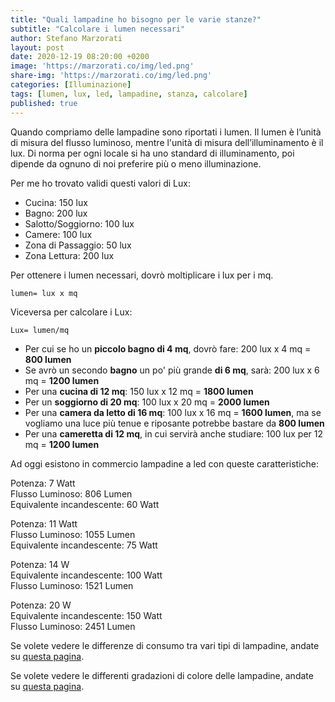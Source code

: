 ```yaml
---
title: "Quali lampadine ho bisogno per le varie stanze?"
subtitle: "Calcolare i lumen necessari"
author: Stefano Marzorati
layout: post
date: 2020-12-19 08:20:00 +0200
image: 'https://marzorati.co/img/led.png'
share-img: 'https://marzorati.co/img/led.png'
categories: [Illuminazione]
tags: [lumen, lux, led, lampadine, stanza, calcolare]
published: true
---
```

Quando compriamo delle lampadine sono riportati i lumen.
Il lumen è l’unità di misura del flusso luminoso, mentre l'unità di misura dell’illuminamento è il lux.
Di norma per ogni locale si ha uno standard di illuminamento, poi dipende da ognuno di noi preferire più o meno illuminazione.

Per me ho trovato validi questi valori di Lux:   

- Cucina: 150 lux
- Bagno: 200 lux
- Salotto/Soggiorno: 100 lux
- Camere: 100 lux
- Zona di Passaggio: 50 lux
- Zona Lettura: 200 lux

Per ottenere i lumen necessari, dovrò moltiplicare i lux per i mq.   

<code>lumen= lux x mq</code>

Viceversa per calcolare i Lux:

<code>Lux= lumen/mq</code>

- Per cui se ho un **piccolo bagno di 4 mq**, dovrò fare: 200 lux x 4 mq = **800 lumen**   
- Se avrò un secondo **bagno** un po' più grande **di 6 mq**, sarà: 200 lux x 6 mq = **1200 lumen**   
- Per una **cucina di 12 mq**: 150 lux x 12 mq = **1800 lumen**   
- Per un **soggiorno di 20 mq**: 100 lux x 20 mq = **2000 lumen**   
- Per una **camera da letto di 16 mq**: 100 lux x 16 mq = **1600 lumen**, ma se vogliamo una luce più tenue e riposante potrebbe bastare da **800 lumen**   
- Per una **cameretta di 12 mq**, in cui servirà anche studiare: 100 lux per 12 mq = **1200 lumen**   

Ad oggi esistono in commercio lampadine a led con queste caratteristiche:   

Potenza: 7 Watt   
Flusso Luminoso: 806 Lumen   
Equivalente incandescente: 60 Watt   

Potenza: 11 Watt   
Flusso Luminoso: 1055 Lumen   
Equivalente incandescente: 75 Watt   

Potenza: 14 W   
Equivalente incandescente: 100 Watt   
Flusso Luminoso: 1521 Lumen   

Potenza: 20 W   
Equivalente incandescente: 150 Watt   
Flusso Luminoso: 2451 Lumen   

Se volete vedere le differenze di consumo tra vari tipi di lampadine, andate su <a href="https://marzorati.co/differenza-consumo-lumen-lampadine-incandescenza-alogena-fluorescente-led/">questa pagina</a>.   

Se volete vedere le differenti gradazioni di colore delle lampadine, andate su <a href="https://marzorati.co/gradazioni-luce-calda-fredda/">questa pagina</a>.   
